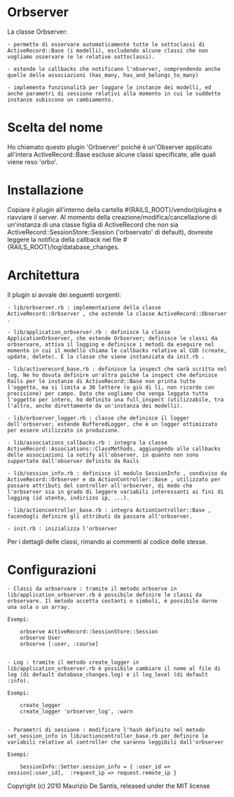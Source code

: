 Orbserver
=========

La classe Orbserver: 

	- permette di osservare automaticamente tutte le sottoclassi di ActiveRecord::Base (i modelli), escludendo alcune classi che non vogliamo osservare (e le relative sottoclassi).
	
	- estende le callbacks che notificano l'observer, comprendendo anche quelle delle associazioni (has_many, has_and_belongs_to_many)
	
	- implementa funzionalità per loggare le instanze dei modelli, ed anche parametri di sessione relativi alla momento in cui le suddette instanze subiscono un cambiamento.


Scelta del nome
===============

Ho chiamato questo plugin 'Orbserver' poiché è un'Observer applicato all'intera ActiveRecord::Base escluse alcune classi specificate, alle quali viene reso 'orbo'.


Installazione
=============

Copiare il plugin all'interno della cartella #{RAILS\_ROOT}/vendor/plugins e riavviare il server. Al momento della creazione/modifica/cancellazione di un'instanza di una classe figlia di ActiveRecord che non sia ActiveRecord::SessionStore::Session ('orbservato' di default), dovreste leggere la notifica della callback nel file #{RAILS\_ROOT}/log/database_changes.


Architettura
============

Il plugin si avvale dei seguenti sorgenti:

	- lib/orbserver.rb : implementazione della classe ActiveRecord::Orbserver , che estende la classe ActiveRecord::Observer .
	
	- lib/application_orbserver.rb : definisce la classe ApplicationOrbserver, che estende Orbserver; definisce le classi da orbservare, attiva il logging e definisce i metodi da eseguire nel momento in cui il modello chiama le callbacks relative al CUD (create, update, delete). È la classe che viene instanziata da init.rb .
	
	- lib/activerecord_base.rb : definisce la inspect che sarà scritta nel log. Ne ho dovuta definire un'altra poiché la inspect che definisce Rails per le instanze di ActiveRecord::Base non printa tutto l'oggetto, ma si limita a 30 lettere (o giù di lì, non ricordo con precisione) per campo. Dato che vogliamo che venga loggato tutto l'oggetto per intero, ho definito una full_inspect (utilizzabile, tra l'altro, anche direttamente da un'instanza dei modelli).
	
	- lib/orbserver_logger.rb : classe che definisce il logger dell'orbserver; estende BufferedLogger, che è un logger ottimizzato per essere utilizzato in produzione.
	
	- lib/associations_callbacks.rb : integra la classe ActiveRecord::Associations::ClassMethods, aggiungendo alle callbacks delle associazioni la notify all'observer, in quanto non sono supportate dall'observer definito da Rails

	- lib/session_info.rb : definisce il modulo SessionInfo , condiviso da ActiveRecord::Orbserver e da ActionController::Base , utilizzato per passare attributi del controller all'orbserver, di modo che l'orbserver sia in grado di leggere variabili interessanti ai fini di logging (id utente, indirizzo ip, ...).
	
	- lib/actioncontroller_base.rb : integra ActionController::Base , facendogli definire gli attributi da passare all'orbserver.
	
	- init.rb : inizializza l'orbserver
	

Per i dettagli delle classi, rimando ai commenti al codice delle stesse.


Configurazioni
==============

	- Classi da orbservare : tramite il metodo orbserve in lib/application_orbserver.rb è possibile definire le classi da orbservare. Il metodo accetta costanti o simboli, è possibile darne una sola o un array.

	Esempi:
	
		orbserve ActiveRecord::SessionStore::Session
		orbserve User
		orbserve [:user, :course]
		
		
	- Log : tramite il metodo create_logger in lib/application_orbserver.rb è possibile cambiare il nome al file di log (di default database_changes.log) e il log_level (di default :info).
	
	Esempi:
	
		create_logger
		create_logger 'orbserver_log', :warn
	
	
	- Parametri di sessione : modificare l'hash definito nel metodo set_session_info in lib/actioncontroller_base.rb per definire le variabili relative al controller che saranno leggibili dall'orbserver
	
	Esempi:
	
		SessionInfo::Setter.session_info = { :user_id => session[:user_id],  :request_ip => request.remote_ip }


Copyright (c) 2010 Maurizio De Santis, released under the MIT license
